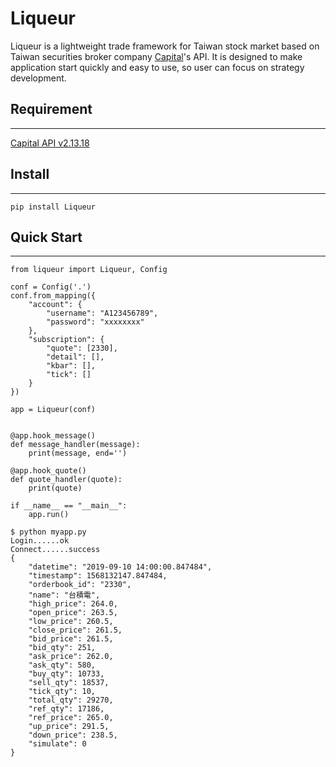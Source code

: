 # Liqueur

Liqueur is a lightweight trade framework for Taiwan stock market based on Taiwan securities broker company [Capital](https://www.capital.com.tw/)'s API. It is designed to make application start quickly and easy to use, so user can focus on strategy development.

## Requirement

---

[Capital API v2.13.18](https://www.capital.com.tw/Service2/download/api_zip/CapitalAPI_2.13.18.zip)

## Install

---

```
pip install Liqueur
```

## Quick Start

---

```
from liqueur import Liqueur, Config

conf = Config('.')
conf.from_mapping({
    "account": {
        "username": "A123456789",
        "password": "xxxxxxxx"
    },
    "subscription": {
        "quote": [2330],
        "detail": [],
        "kbar": [],
        "tick": []
    }
})

app = Liqueur(conf)


@app.hook_message()
def message_handler(message):
    print(message, end='')

@app.hook_quote()
def quote_handler(quote):
    print(quote)

if __name__ == "__main__":
    app.run()
```

```
$ python myapp.py
Login......ok
Connect......success
{
    "datetime": "2019-09-10 14:00:00.847484",
    "timestamp": 1568132147.847484,
    "orderbook_id": "2330",
    "name": "台積電",
    "high_price": 264.0,
    "open_price": 263.5,
    "low_price": 260.5,
    "close_price": 261.5,
    "bid_price": 261.5,
    "bid_qty": 251,
    "ask_price": 262.0,
    "ask_qty": 580,
    "buy_qty": 10733,
    "sell_qty": 18537,
    "tick_qty": 10,
    "total_qty": 29270,
    "ref_qty": 17186,
    "ref_price": 265.0,
    "up_price": 291.5,
    "down_price": 238.5,
    "simulate": 0
}
```
